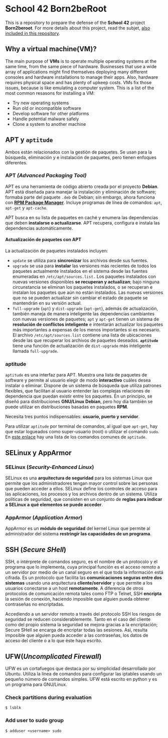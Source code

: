# School 42 Born2beRoot
This is a repository to prepare the defense of the __School 42__ project __Born2beroot__.
For more details about this project, read the subjet, [also included in this repository](https://github.com/PublioElio/School-42-Born2beroot/blob/main/Born2beRoot.es.subject.pdf).

## Why a virtual machine(VM)?
The main purpose of __VMs__ is to operate multiple operating systems at the same time, from the same piece of hardware. Businesses that use a wide array of applications might find themselves deploying many different consoles and hardware installations to manage their apps. Also, hardware requires physical space and has plenty of upkeep costs. VMs fix those issues, because is like emulating a computer system. This is a list of the most common resasons for installing a VM:

- Try new operating systems
- Run old or incompatible software
- Develop software for other platforms
- Handle potential malware safely
- Clone a system to another machine

## APT y `aptitude`
Ambos están relacionados con la gestión de paquetes. Se usan para la búsqueda, eliminación y e instalación de paquetes, pero tienen enfoques diferentes.

### APT *(Advanced Packaging Tool)*
APT es una herramienta de código abierto creada por el proyecto __Debian__. APT está diseñada para manejar la instalación y eliminación de software; formaba parte del paquete `.deb` de Debian; sin embargo, ahora funciona con __[RPM Package Manager](https://rpm.org/)__. Incluye programas de línea de comandos: `apt`, `apt-get` y `apt-cache`.

APT busca en su lista de paquetes en caché y enumera las dependencias que deben __instalarse o actualizarse__. APT recupera, configura e instala las dependencias automáticamente.

#### Actualización de paquetes con APT

La actualización de paquetes instalados incluyen:

- `update` se utiliza para __sincronizar__ los archivos desde sus fuentes.
- `upgrade` se usa para __instalar__ las versiones más recientes de todos los paquetes actualmente instalados en el sistema desde las fuentes enumeradas en `/etc/apt/sources.list.` Los paquetes instalados con nuevas versiones disponibles __se recuperan y actualizan__; bajo ninguna circunstancia se eliminan los paquetes instalados, o se recuperan e instalan los paquetes que aún no están instalados. Las nuevas versiones que no se pueden actualizar sin cambiar el estado de paquete se mantendrán en su versión actual.
- `full-upgrade` (`apt`) y `dist-upgrade` (`apt-get`), además de actualización, también maneja de manera inteligente las dependencias cambiantes con nuevas versiones de paquetes; `apt` y `apt-get` tienen un sistema de __resolución de conflictos inteligente__ e intentarán actualizar los paquetes más importantes a expensas de los menos importantes si es necesario. El archivo `/etc/apt/sources.list` contiene una lista de ubicaciones desde las que recuperar los archivos de paquetes deseados. __`aptitude`__ tiene una función de actualización de `dist-upgrade` más inteligente llamada `full-upgrade`.

### aptitude 
`aptitude` es una interfaz para APT. Muestra una lista de paquetes de software y permite al usuario elegir de modo __interactivo__ cuáles desea instalar o eliminar. Dispone de un sistema de búsqueda que utiliza patrones flexibles, que facilitan al usuario entender las complejas relaciones de dependencia que puedan existir entre los paquetes. En un principio, se diseñó para distribuciones __GNU/Linux Debian__, pero hoy día también se puede utilizar en distribuciones basadas en paquetes __RPM__.

Necesita tres puntos indispensables: **usuario, puerto y servidor**.

Para utilizar `aptitude` por terminal de comandos, al igual que `apt-get`, hay que estar logueados como super-usuario (root) o utilizar el comando `sudo`. En [este enlace](https://wiki.debian.org/Aptitude) hay una lista de los comandos comunes de `aptitude`.

## SELinux y AppArmor

### SELinux (*Security-Enhanced Linux*) 
SELinux es una __arquitectura de seguridad__ para los sistemas Linux que permite que los administradores tengan mayor control sobre las personas que pueden acceder a ellos. SELinux define los controles de acceso para las aplicaciones, los procesos y los archivos dentro de un sistema. Utiliza políticas de seguridad, que consisten en un conjunto de __reglas para indicar a SELinux a qué elementos se puede acceder__.

### AppArmor (*Application Armor*)
AppArmor es un __módulo de seguridad__ del kernel Linux que permite al administrador del sistema __restringir las capacidades de un programa__.

## SSH (*Secure SHell*)
SSH, o intérprete de comandos seguro, es el nombre de un protocolo y el programa que lo implementa, cuya principal función es el acceso remoto a un servidor por medio de un canal seguro en el que toda la información está cifrada. Es un protocolo que facilita las __comunicaciones seguras entre dos sistemas__ usando una arquitectura __cliente/servidor__ y que permite a los usuarios conectarse a un host __remotamente__. A diferencia de otros protocolos de comunicación remota tales como FTP o Telnet, SSH __encripta__ la sesión de conexión, haciendo imposible que alguien pueda obtener contraseñas no encriptadas.

Accediendo a un servidor remoto a través del protocolo SSH los riesgos de seguridad se reducen considerablemente. Tanto en el caso del cliente como del propio sistema la seguridad se mejora gracias a la encriptación; Secure SHell se encarga de encriptar todas las sesiones. Así, resulta imposible que alguien pueda acceder a las contraseñas, los datos de acceso del cliente o a lo que éste haya escrito.

## UFW(*Uncomplicated Firewall*)
UFW es un cortafuegos que destaca por su simplicidad desarrollado por Ubuntu. Utiliza la línea de comandos para configurar las iptables usando un pequeño número de comandos simples. UFW está escrito en python y es un programa para GNU/Linux.

### Check partitions during evaluation

```
$ lsblk
```
### Add user to sudo group

```
$ adduser <username> sudo
```
